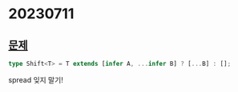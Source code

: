 # 20230711

## [문제](https://www.typescriptlang.org/play?ssl=21&ssc=62&pln=21&pc=1#code/PQKgUABBDMAMBsAmCBaCBlAFgSwGYBdJUUTSiAjATwgCtsBDAOwHMBnTJiACgAE6m2HRgFsApvnoBKCAGIxAE2wBXYbPoAndfUpgiM-RACKS0a3zYA9o11QAksIAOAG1FjG+CPkyjPlBz4A3UXVWS0YIC1wIAANYgEFNbQA6djx8WOibCAAxC3UIUQAPekcXLIz8P1MAY3VsB0IoSv8IACVTJScPAF4MHAIAHgBtaAAaCERxgEYAXQA+CGBgCCHJiFmiDKyFgDVsUQB3CPCAcWx8AAklcgAuCEx8fAdWG6X8VmrMJJpWJLzmYBwJBgEDAXSgCAAfWhMNhMIgAE0LEp8gBhCzyHwXYI+OF46EQUG6Zo+LBpAYAFQWvQpBUK+FEjHkrBW2EYuGCEDi4ySvLZHPyACEZhAAPwrXlJYUQO5DGa6apWMwQegyvrkkbjNazakrbXyiH4vEQCmmDyo+isUxQo2wwlg7COPIeEkQADeEAAogBHJT0JzjT2FfzVDwAXwguHUFlUAHIeCSUJ9-S4WKZgEpzE5WLHiVUINVLdbekMiEsIAnWCgiiH8NXNHkiGTBkpGABrRgWA6MOajIhB2sDH1+pwDZv4YbzcZyua9-vB0Shoe+-1j-oToY66fzOdQAeLifD1fj4ZjCbTKd6i+zvt7hdLo+jk9DWP0WPjWPkd8QWPVb+x+RY0vF8vw-P8P0Anc+3lMBDVteFshRLxOXQBlnhteDIXtWDwCgBYsA0HxKGRfJWAsJxMzCF57keZ5XmAd5Pm+X5-kBBBEGAJhWAOYIiF2fYjjIijzCVO4HieF43g+L4fj+dQASBDihMopU+IgABZPIfFRDgnFTZhTDE2jJIY6TmLk5gQTBIA)

```ts
type Shift<T> = T extends [infer A, ...infer B] ? [...B] : [];
```

spread 잊지 말기!
